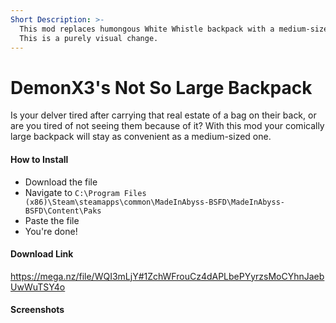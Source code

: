 ```yaml
---
Short Description: >-
  This mod replaces humongous White Whistle backpack with a medium-sized one.
  This is a purely visual change.
---
```


# DemonX3's Not So Large Backpack

Is your delver tired after carrying that real estate of a bag on their back, or are you tired of not seeing them because of it? With this mod your comically large backpack will stay as convenient as a medium-sized one.&#x20;

#### How to Install

* Download the file
* Navigate to `C:\Program Files (x86)\Steam\steamapps\common\MadeInAbyss-BSFD\MadeInAbyss-BSFD\Content\Paks`
* Paste the file
* You're done!

#### Download Link

https://mega.nz/file/WQI3mLjY#1ZchWFrouCz4dAPLbePYyrzsMoCYhnJaebUwWuTSY4o

#### Screenshots

<figure><img src="https://media.discordapp.net/attachments/563341228977029120/1028748444262740109/Screen1.png" alt=""></figure>
